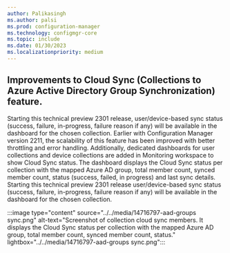 ```yaml
---
author: Palikasingh
ms.author: palsi
ms.prod: configuration-manager
ms.technology: configmgr-core
ms.topic: include
ms.date: 01/30/2023
ms.localizationpriority: medium
---
```

<!-- please update author details and remove this comment afterwards-->

## <a name="bkmk_coll_aad_group_sync"></a> Improvements to Cloud Sync (Collections to Azure Active Directory Group Synchronization) feature.
Starting this technical preview 2301 release, user/device-based sync status (success, failure, in-progress, failure reason if any) will be available in the dashboard for the chosen collection. Earlier with Configuration Manager version 2211, the scalability of this feature has been improved with better throttling and error handling. Additionally, dedicated dashboards for user collections and device collections are added in Monitoring workspace to show Cloud Sync status. The dashboard displays the Cloud Sync status per collection with the mapped Azure AD group, total member count, synced member count, status (success, failed, in progress) and last sync details. Starting this technical preview 2301 release user/device-based sync status (success, failure, in-progress, failure reason if any) will be available in the dashboard for the chosen collection. 

:::image type="content" source="../../media/14716797-aad-groups sync.png" alt-text="Screenshot of collection cloud sync members. It displays the Cloud Sync status per collection with the mapped Azure AD group, total member count, synced member count, status." lightbox="../../media/14716797-aad-groups sync.png":::

<!--For more information, see [Synchronize collections to Azure Active Directory Group](../../clients/manage/collections/synchronize-collections-aadgroup.md).-->

<!--14716797-->
